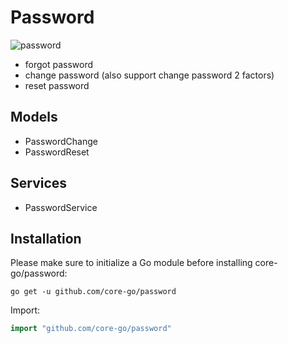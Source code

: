 # Password
![password](https://camo.githubusercontent.com/d27ddd22c67677cd23a53df92f070d54dce337caa2cf91ee1c36c354112f1551/68747470733a2f2f63646e2d696d616765732d312e6d656469756d2e636f6d2f6d61782f3830302f312a79684969414c6a4a514a373062354866796265666b512e706e67)
- forgot password
- change password (also support change password 2 factors)
- reset password

## Models
- PasswordChange
- PasswordReset

## Services
- PasswordService

## Installation
Please make sure to initialize a Go module before installing core-go/password:

```shell
go get -u github.com/core-go/password
```

Import:
```go
import "github.com/core-go/password"
```
